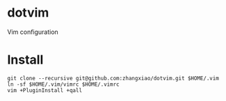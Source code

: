 dotvim
======

Vim configuration

Install
=======

    git clone --recursive git@github.com:zhangxiao/dotvim.git $HOME/.vim
    ln -sf $HOME/.vim/vimrc $HOME/.vimrc
    vim +PluginInstall +qall
